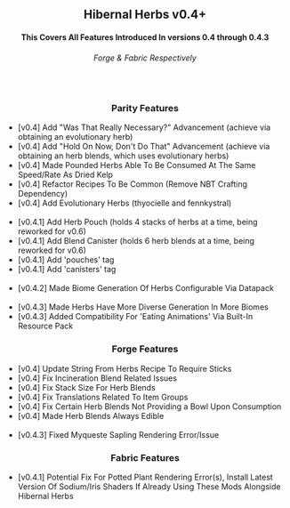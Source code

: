 <div align="center"> 

  <h2> Hibernal Herbs v0.4+ </h2>

  <h4> This Covers All Features Introduced In versions 0.4 through 0.4.3 </h4>
  <h6> Forge & Fabric Respectively </h6>
  
  <br>
  
  <h3> Parity Features </h3>

</div>

<ul>
  <li> [v0.4] Add "Was That Really Necessary?" Advancement (achieve via obtaining an evolutionary herb) </li>
  <li> [v0.4] Add "Hold On Now, Don't Do That" Advancement (achieve via obtaining an herb blends, which uses evolutionary herbs) </li>
  <li> [v0.4] Made Pounded Herbs Able To Be Consumed At The Same Speed/Rate As Dried Kelp </li>
  <li> [v0.4] Refactor Recipes To Be Common (Remove NBT Crafting Dependency) </li>
  <li> [v0.4] Add Evolutionary Herbs (thyocielle and fennkystral) </li>
  
  <br>
  
  <li> [v0.4.1] Add Herb Pouch (holds 4 stacks of herbs at a time, being reworked for v0.6) </li>
  <li> [v0.4.1] Add Blend Canister (holds 6 herb blends at a time, being reworked for v0.6) </li>
  <li> [v0.4.1] Add 'pouches' tag </li>
  <li> [v0.4.1] Add 'canisters' tag </li>
  
  <br>
  
  <li> [v0.4.2] Made Biome Generation Of Herbs Configurable Via Datapack </li>
  
  <br>
  
  <li> [v0.4.3] Made Herbs Have More Diverse Generation In More Biomes </li>
  <li> [v0.4.3] Added Compatibility For 'Eating Animations' Via Built-In Resource Pack </li>
</ul>

<div align="center">

  <h3> Forge Features </h3>

</div>

<ul>
  <li> [v0.4] Update String From Herbs Recipe To Require Sticks </li>
  <li> [v0.4] Fix Incineration Blend Related Issues </li>
  <li> [v0.4] Fix Stack Size For Herb Blends </li>
  <li> [v0.4] Fix Translations Related To Item Groups </li>
  <li> [v0.4] Fix Certain Herb Blends Not Providing a Bowl Upon Consumption </li>
  <li> [v0.4] Made Herb Blends Always Edible </li>
  
  <br>
  
  <li> [v0.4.3] Fixed Myqueste Sapling Rendering Error/Issue </li>
</ul>

<div align="center">

  <h3> Fabric Features </h3>

</div>

<ul>
  <li> [v0.4.1] Potential Fix For Potted Plant Rendering Error(s), Install Latest Version Of Sodium/Iris Shaders If Already Using These Mods Alongside Hibernal Herbs </li>
</ul>
